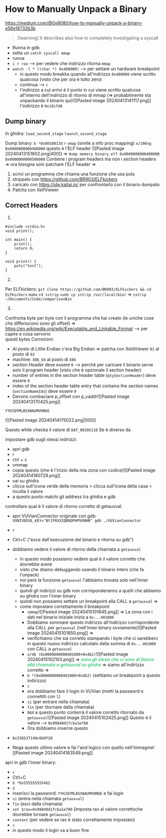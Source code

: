 # How to Manually Unpack a Binary
https://medium.com/@0x8080/how-to-manually-unpack-a-binary-e56e18732b3b

>[!warning] It describes also
>how to completely investigating a syscall



- Runna in gdb
- setta un `catch syscall mmap`
- runna
- `i r rax` -->  per vedere che indirizzo ritorna `mmap`
- `watch -l * ((char *) 0x400000)` -->  per settare un hardware breakpoint
	- in questo modo breakka quando all'indirizzo `0x400000` viene scritto qualcosa
	  (visto che per ora è tutto zero)
	- continua -->  `c`
	- l'indirizzo a cui arrivi è il punto in cui viene scritto qualcosa all'interno dell'indirizzo di ritorno di mmap (=> probabilmente sta unpackando il binario qui)![[Pasted image 20240413141117.png]]
	  l'indirizzo è `0x101fd8`

## Dump binary
In ghidra:
`load_second_stage`
`launch_second_stage`

Dump binary:
`b *0x0010013d`
`r`
`vmap` (simile a info proc mapping)
`x/100xg 0x0000000000400000`
questo è l'ELF header
![[Pasted image 20240413151602.png|400]]
=>
`dump memory binary.elf 0x0000000000400000 0x0000000000506000`
Contiene i program headers ma non i section headers
=>
ora bisogna solo patchare l'ELF header
=>
1) scrivi un programma che chiama una funzione che usa puts
2) strippalo con https://github.com/BR903/ELFkickers 
3) caricalo con https://ide.kaitai.io/ per confrontarlo con il binario dumpato
4) Patcha con XelfViewer

## Correct Headers

1)

```
#include <stdio.h>
void print();

int main() {
	print();
	return 0;
}

void print() {
	puts("test");
}
```

2)
Per ELFkickers:
`git clone https://github.com/BR903/ELFkickers && cd ELFkickers`
`make`
`cd sstrip`
`sudo cp sstrip /usr/local/bin/`
=>
`sstrip ~/Documents/Code/comparisonBin`

3)
Confronta byte per byte con il programma che hai creato (le uniche cose che differiscono sono gli offset)
=>
https://en.wikipedia.org/wiki/Executable_and_Linkable_Format -->   per capire a cosa servono  
                                                         questi bytes
Correzioni:
- Al posto di Little Endian c'era Big Endian =>  patcha con XeldViewer `01` al posto di `02`
- machine: `X86_64` al posto di `X86`
- section Header deve essere `0` -->  perchè per caricare il binario serve solo il program header (visto che è opzionale il section header)
-  number of entries in the section header table (`qtySectionHeader`) deve essere `0` 
-  index of the section header table entry that contains the section names
    (`sectionNameIdx`) deve essere `0`
- Devono combaciare p_offset con p_vaddr![[Pasted image 20240413170425.png]]



`YYHJQYMLBSXWAUMVHNUE`

![[Pasted image 20240414175022.png|500]]

Questo while checka il valore di `DAT_00205110`
Se è diverso da 


impostare gdb sugli stessi indirizzi:
- apri gdb 
- r
- ctrl + c
- vmmap
- copia questo (che è l'inizio della mia zona con codice)![[Pasted image 20240414180729.png]]
- vai su ghidra
- clicca sull'icona verde della memoria > clicca sull'icona della casa > incolla il valore
- a questo punto matchi gli address tra ghidra e gdb


controllare qual è il valore di ritorno corretto di getauxval:
- apri VUVianConnector originale con gdb:
  `VUNIVERSE_KEY="BYJFRXXIQBNQPHPVKNHN" gdb ./VUVianConnector`
- `r`
- Ctrl+C ("esce dall'esecuzione del binario e ritorna su gdb")
- dobbiamo vedere il valore di ritorno della chiamata a `getauxval`
	- in questo modo possiamo vedere qual è il valore corretto che dovrebbe avere
	- visto che stiamo debuggando usando il binario intero (che fa l'unpack)
	- noi però la funzione `getauxval` l'abbiamo trovata solo nell'inner binary
	- quindi gli indirizzi su gdb non corrisponderanno a quelli che abbiamo su ghidra con l'inner binary
	- quindi non possiamo settare un breakpoint alla CALL a `getauxval`
	  =>
	- come impostare correttamente il breakpoint
		- `vmmap`![[Pasted image 20240415101645.png]]
		  =>
		  La zona con i dati nel binario iniziale inizia a `0x...401000`
		- Dobbiamo sommare questo indirizzo all'indirizzo corrispondente alla CALL per `getauxval` (nell'inner binary ovviamente)![[Pasted image 20240415101850.png]]
		  =>
		- verifichiamo che sia corretto stampando i byte che ci sarebbero in questo nuovo indirizzo calcolato dalla somma di `0x...401000` con CALL a `getauxval`
		- `x/4b (0x0000000000401000+0x4b2)`![[Pasted image 20240415102103.png]]
		  =>
		  _<span style="color:#00b050">sono gli stessi che ci sono di fianco alla chiamata a getauxval su ghidra</span>_
		  =>
		  siamo all'indirizzo corretto
		  =>
		- `b *(0x0000000000401000+0x4b2)`   (settiamo un breakpoint a questo indirizzo)
		- `c`
		- ora dobbiamo fare il login in VUVian (metti la password e connettiti con `l`)
		- `si`   (per entrare nella chiamata)
		- `fin` (per titornare dalla chiamata)
		- `RAX` a questo punto conterrà il valore corretto ritornato da `getauxval`![[Pasted image 20240415102425.png]]
		  Questo è il valore -->  `0x99840d1fcba1e780`
		- Ora dobbiamo inserire questo 


- `0x336537140c6b0f20`  
- Nega questo ultimo valore e fai l'and logico con quello nell'immagine![[Pasted image 20240414183549.png]]

apri in gdb l'inner binary:
- `r`
- Ctrl+C
- `b *0x5555555554b2`
- c
- inserisci la password: `YYHJQYMLBSXWAUMVHNUE` e fai login
- `si` (entra nella chiamata `getauxval`)
- `fin` (esci dalla chiamata)
- `set $rax=0x99840d1fcba1e780` (imposta rax al valore correttoche dovrebbe tornare `getauxval`)
- `context` (per vedere se rax è stato correttamente impostato)
- `c`
- in questo modo il login va a buon fine
